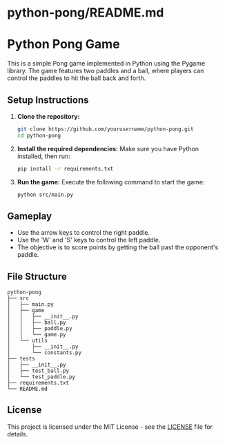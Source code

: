 # python-pong/README.md

# Python Pong Game

This is a simple Pong game implemented in Python using the Pygame library. The game features two paddles and a ball, where players can control the paddles to hit the ball back and forth.

## Setup Instructions

1. **Clone the repository:**
   ```bash
   git clone https://github.com/yourusername/python-pong.git
   cd python-pong
   ```

2. **Install the required dependencies:**
   Make sure you have Python installed, then run:
   ```bash
   pip install -r requirements.txt
   ```

3. **Run the game:**
   Execute the following command to start the game:
   ```bash
   python src/main.py
   ```

## Gameplay

- Use the arrow keys to control the right paddle.
- Use the 'W' and 'S' keys to control the left paddle.
- The objective is to score points by getting the ball past the opponent's paddle.

## File Structure

```
python-pong
├── src
│   ├── main.py
│   ├── game
│   │   ├── __init__.py
│   │   ├── ball.py
│   │   ├── paddle.py
│   │   └── game.py
│   └── utils
│       ├── __init__.py
│       └── constants.py
├── tests
│   ├── __init__.py
│   ├── test_ball.py
│   └── test_paddle.py
├── requirements.txt
└── README.md
```

## License

This project is licensed under the MIT License - see the [LICENSE](LICENSE) file for details.
